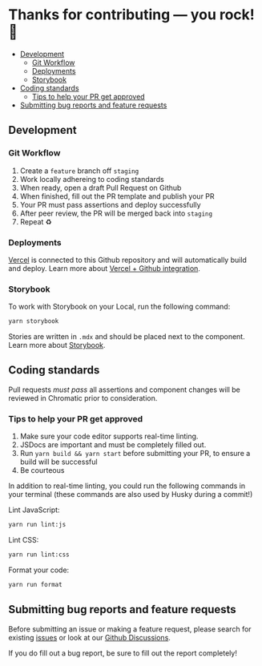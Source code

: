 # Thanks for contributing — you rock! 🤘 <!-- omit in toc -->

- [Development](#development)
  - [Git Workflow](#git-workflow)
  - [Deployments](#deployments)
  - [Storybook](#storybook)
- [Coding standards](#coding-standards)
  - [Tips to help your PR get approved](#tips-to-help-your-pr-get-approved)
- [Submitting bug reports and feature requests](#submitting-bug-reports-and-feature-requests)

## Development

### Git Workflow

1. Create a `feature` branch off `staging`
2. Work locally adhereing to coding standards
3. When ready, open a draft Pull Request on Github
4. When finished, fill out the PR template and publish your PR
5. Your PR must pass assertions and deploy successfully
6. After peer review, the PR will be merged back into `staging`
7. Repeat ♻️

### Deployments

[Vercel](https://nextjs-wordpress-starter-gregrickaby.webdevstudios.vercel.app) is connected to this Github repository and will automatically build and deploy. Learn more about [Vercel + Github integration](https://vercel.com/docs/git/vercel-for-github).

### Storybook

To work with Storybook on your Local, run the following command:

```bash
yarn storybook
```

Stories are written in `.mdx` and should be placed next to the component. Learn more about [Storybook](https://storybook.js.org/).

## Coding standards

Pull requests _must pass_ all assertions and component changes will be reviewed in Chromatic prior to consideration.

### Tips to help your PR get approved

1. Make sure your code editor supports real-time linting.
2. JSDocs are important and must be completely filled out.
3. Run `yarn build && yarn start` before submitting your PR, to ensure a build will be successful
4. Be courteous

In addition to real-time linting, you could run the following commands in your terminal (these commands are also used by Husky during a commit!)

Lint JavaScript:

```bash
yarn run lint:js
```

Lint CSS:

```bash
yarn run lint:css
```

Format your code:

```bash
yarn run format
```

## Submitting bug reports and feature requests

Before submitting an issue or making a feature request, please search for existing [issues](https://github.com/WebDevStudios/nextjs-wordpress-starter/issues) or look at our [Github Discussions](https://github.com/WebDevStudios/nextjs-wordpress-starter/discussions).

If you do fill out a bug report, be sure to fill out the report completely!
